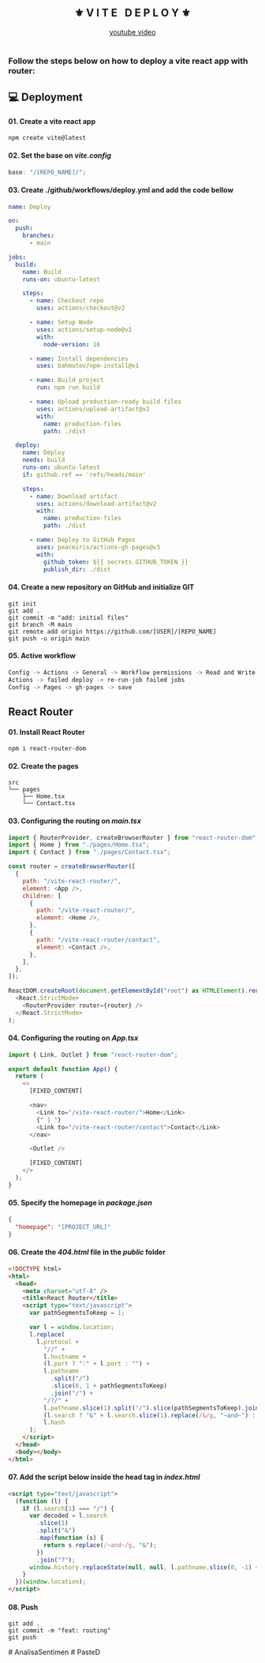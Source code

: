 <div align="center">
    <h2>⚜️ V I T E &nbsp; D E P L O Y ⚜️</h2>
</div>

<div align="center">
    <a href="https://youtu.be/uEEj2c3_ydg">youtube video</a>
</div>

<br />

### Follow the steps below on how to deploy a vite react app with router:

## 💻 Deployment

#### 01. Create a vite react app

```npm
npm create vite@latest
```

#### 02. Set the base on _vite.config_

```js
base: "/[REPO_NAME]/";
```

#### 03. Create ./github/workflows/deploy.yml and add the code bellow

```yml
name: Deploy

on:
  push:
    branches:
      - main

jobs:
  build:
    name: Build
    runs-on: ubuntu-latest

    steps:
      - name: Checkout repo
        uses: actions/checkout@v2

      - name: Setup Node
        uses: actions/setup-node@v1
        with:
          node-version: 16

      - name: Install dependencies
        uses: bahmutov/npm-install@v1

      - name: Build project
        run: npm run build

      - name: Upload production-ready build files
        uses: actions/upload-artifact@v2
        with:
          name: production-files
          path: ./dist

  deploy:
    name: Deploy
    needs: build
    runs-on: ubuntu-latest
    if: github.ref == 'refs/heads/main'

    steps:
      - name: Download artifact
        uses: actions/download-artifact@v2
        with:
          name: production-files
          path: ./dist

      - name: Deploy to GitHub Pages
        uses: peaceiris/actions-gh-pages@v3
        with:
          github_token: ${{ secrets.GITHUB_TOKEN }}
          publish_dir: ./dist
```

#### 04. Create a new repository on GitHub and initialize GIT

```git
git init
git add .
git commit -m "add: initial files"
git branch -M main
git remote add origin https://github.com/[USER]/[REPO_NAME]
git push -u origin main
```

#### 05. Active workflow

```js
Config -> Actions -> General -> Workflow permissions -> Read and Write permissions
Actions -> failed deploy -> re-run-job failed jobs
Config -> Pages -> gh-pages -> save
```

## React Router

#### 01. Install React Router

```npm
npm i react-router-dom
```

#### 02. Create the pages

```
src
└── pages
    ├── Home.tsx
    └── Contact.tsx
```

#### 03. Configuring the routing on _main.tsx_

```js
import { RouterProvider, createBrowserRouter } from "react-router-dom";
import { Home } from "./pages/Home.tsx";
import { Contact } from "./pages/Contact.tsx";

const router = createBrowserRouter([
  {
    path: "/vite-react-router/",
    element: <App />,
    children: [
      {
        path: "/vite-react-router/",
        element: <Home />,
      },
      {
        path: "/vite-react-router/contact",
        element: <Contact />,
      },
    ],
  },
]);

ReactDOM.createRoot(document.getElementById("root") as HTMLElement).render(
  <React.StrictMode>
    <RouterProvider router={router} />
  </React.StrictMode>
);
```

#### 04. Configuring the routing on _App.tsx_

```js
import { Link, Outlet } from "react-router-dom";

export default function App() {
  return (
    <>
      [FIXED_CONTENT]

      <nav>
        <Link to="/vite-react-router/">Home</Link>
        {" | "}
        <Link to="/vite-react-router/contact">Contact</Link>
      </nav>

      <Outlet />

      [FIXED_CONTENT]
    </>
  );
}
```

#### 05. Specify the homepage in _package.json_

```json
{
  "homepage": "[PROJECT_URL]"
}
```

#### 06. Create the _404.html_ file in the _public_ folder

```html
<!DOCTYPE html>
<html>
  <head>
    <meta charset="utf-8" />
    <title>React Router</title>
    <script type="text/javascript">
      var pathSegmentsToKeep = 1;

      var l = window.location;
      l.replace(
        l.protocol +
          "//" +
          l.hostname +
          (l.port ? ":" + l.port : "") +
          l.pathname
            .split("/")
            .slice(0, 1 + pathSegmentsToKeep)
            .join("/") +
          "/?/" +
          l.pathname.slice(1).split("/").slice(pathSegmentsToKeep).join("/").replace(/&/g, "~and~") +
          (l.search ? "&" + l.search.slice(1).replace(/&/g, "~and~") : "") +
          l.hash
      );
    </script>
  </head>
  <body></body>
</html>
```

#### 07. Add the script below inside the head tag in _index.html_

```html
<script type="text/javascript">
  (function (l) {
    if (l.search[1] === "/") {
      var decoded = l.search
        .slice(1)
        .split("&")
        .map(function (s) {
          return s.replace(/~and~/g, "&");
        })
        .join("?");
      window.history.replaceState(null, null, l.pathname.slice(0, -1) + decoded + l.hash);
    }
  })(window.location);
</script>
```

#### 08. Push

```git
git add .
git commit -m "feat: routing"
git push
```
#   A n a l i s a S e n t i m e n  
 #   P a s t e D  
 